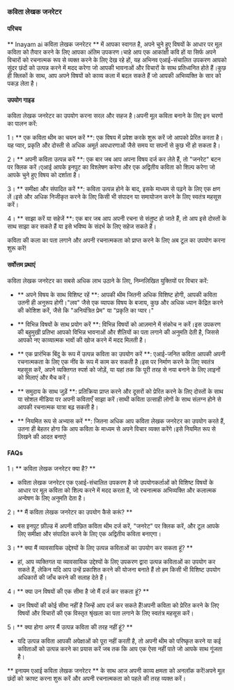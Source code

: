 ### कविता लेखक जनरेटर

#### परिचय
** Inayam ai कविता लेखक जनरेटर ** में आपका स्वागत है, अपने चुने हुए विषयों के आधार पर मूल कविता को तैयार करने के लिए आपका अंतिम उपकरण।चाहे आप एक आकांक्षी कवि हों या सिर्फ अपने विचारों को रचनात्मक रूप से व्यक्त करने के लिए देख रहे हों, यह अभिनव एआई-संचालित उपकरण आपको सुंदर छंदों को उत्पन्न करने में मदद करेगा जो आपकी भावनाओं और विचारों के साथ प्रतिध्वनित होते हैं।कुछ ही क्लिकों के साथ, आप अपने विषयों को काव्य कला में बदल सकते हैं जो आपकी अभिव्यक्ति के सार को पकड़ लेता है।

#### उपयोग गाइड
कविता लेखक जनरेटर का उपयोग करना सरल और सहज है।अपनी मूल कविता बनाने के लिए इन चरणों का पालन करें:

1। ** एक कविता थीम का चयन करें **: एक विषय में प्रवेश करके शुरू करें जो आपको प्रेरित करता है।यह प्यार, प्रकृति और दोस्ती से अधिक अमूर्त अवधारणाओं जैसे समय या सपनों से कुछ भी हो सकता है।

2। ** अपनी कविता उत्पन्न करें **: एक बार जब आप अपना विषय दर्ज कर लेते हैं, तो "जनरेट" बटन पर क्लिक करें।एआई आपके इनपुट का विश्लेषण करेगा और एक अद्वितीय कविता को शिल्प करेगा जो आपके चुने हुए विषय को दर्शाता है।

3। ** समीक्षा और संपादित करें **: कविता उत्पन्न होने के बाद, इसके माध्यम से पढ़ने के लिए एक क्षण लें।इसे और अधिक निजीकृत करने के लिए किसी भी संपादन या समायोजन करने के लिए स्वतंत्र महसूस करें।

4। ** साझा करें या सहेजें **: एक बार जब आप अपनी रचना से संतुष्ट हो जाते हैं, तो आप इसे दोस्तों के साथ साझा कर सकते हैं या इसे भविष्य के संदर्भ के लिए सहेज सकते हैं।

कविता की कला का पता लगाने और अपनी रचनात्मकता को प्राप्त करने के लिए अब टूल का उपयोग करना शुरू करें!

#### सर्वोत्तम प्रथाएं
कविता लेखक जनरेटर का सबसे अधिक लाभ उठाने के लिए, निम्नलिखित युक्तियों पर विचार करें:

- ** अपने विषय के साथ विशिष्ट रहें **: आपकी थीम जितनी अधिक विशिष्ट होगी, आपकी कविता उतनी ही अनुरूप होगी।"लव" जैसे एक व्यापक विषय के बजाय, कुछ और अधिक ध्यान केंद्रित करने की कोशिश करें, जैसे कि "अनियंत्रित प्रेम" या "प्रकृति का प्यार।"

- ** विभिन्न विषयों के साथ प्रयोग करें **: विभिन्न विषयों को आज़माने में संकोच न करें।इस उपकरण की बहुमुखी प्रतिभा आपको विभिन्न भावनाओं और शैलियों का पता लगाने की अनुमति देती है, जिससे आपको नए काव्यात्मक भावों की खोज करने में मदद मिलती है।

- ** एक प्रारंभिक बिंदु के रूप में उत्पन्न कविता का उपयोग करें **: एआई-जनित कविता आपकी अपनी रचनात्मकता के लिए एक नींव के रूप में काम कर सकती है।इस पर निर्माण करने के लिए स्वतंत्र महसूस करें, अपने व्यक्तिगत स्पर्श को जोड़ें, या यहां तक ​​कि पूरी तरह से नया बनाने के लिए लाइनों को मिलाएं और मैच करें।

- ** समुदाय के साथ जुड़ें **: प्रतिक्रिया प्राप्त करने और दूसरों को प्रेरित करने के लिए दोस्तों के साथ या सोशल मीडिया पर अपनी कविताएँ साझा करें।साथी कविता उत्साही लोगों के साथ संलग्न होने से आपकी रचनात्मक यात्रा बढ़ सकती है।

- ** नियमित रूप से अभ्यास करें **: जितना अधिक आप कविता लेखक जनरेटर का उपयोग करते हैं, उतना ही बेहतर होगा कि आप कविता के माध्यम से अपने विचार व्यक्त करेंगे।इसे नियमित रूप से लिखने की आदत बनाएं!

#### FAQs

1। ** कविता लेखक जनरेटर क्या है? **
- कविता लेखक जनरेटर एक एआई-संचालित उपकरण है जो उपयोगकर्ताओं को विशिष्ट विषयों के आधार पर मूल कविता को शिल्प करने में मदद करता है, जो रचनात्मक अभिव्यक्ति और कलात्मक अन्वेषण के लिए अनुमति देता है।

2। ** मैं कविता लेखक जनरेटर का उपयोग कैसे करूं? **
- बस इनपुट फ़ील्ड में अपनी वांछित कविता थीम दर्ज करें, "जनरेट" पर क्लिक करें, और टूल आपके लिए समीक्षा और संपादित करने के लिए एक अद्वितीय कविता बनाएगा।

3। ** क्या मैं व्यावसायिक उद्देश्यों के लिए उत्पन्न कविताओं का उपयोग कर सकता हूं? **
- हां, आप व्यक्तिगत या व्यावसायिक उद्देश्यों के लिए उपकरण द्वारा उत्पन्न कविताओं का उपयोग कर सकते हैं, लेकिन यदि आप उन्हें प्रकाशित करने की योजना बनाते हैं तो हम किसी भी विशिष्ट उपयोग अधिकारों की जाँच करने की सलाह देते हैं।

4। ** क्या उन विषयों की एक सीमा है जो मैं दर्ज कर सकता हूं? **
- उन विषयों की कोई सीमा नहीं है जिन्हें आप दर्ज कर सकते हैं!अपनी कविता को प्रेरित करने के लिए विषयों और विचारों की एक विस्तृत श्रृंखला का पता लगाने के लिए स्वतंत्र महसूस करें।

5। ** क्या होगा अगर मैं उत्पन्न कविता की तरह नहीं हूं? **
- यदि उत्पन्न कविता आपकी अपेक्षाओं को पूरा नहीं करती है, तो अपनी थीम को परिष्कृत करने या कई कविताओं को उत्पन्न करने का प्रयास करें जब तक कि आप एक ऐसा नहीं पाते जो आपके साथ गूंजता है।

** इनायम एआई कविता लेखक जनरेटर ** के साथ आज अपनी काव्य क्षमता को अनलॉक करें!अपने मूल छंदों को क्राफ्ट करना शुरू करें और अपनी रचनात्मकता को पहले की तरह व्यक्त करें।